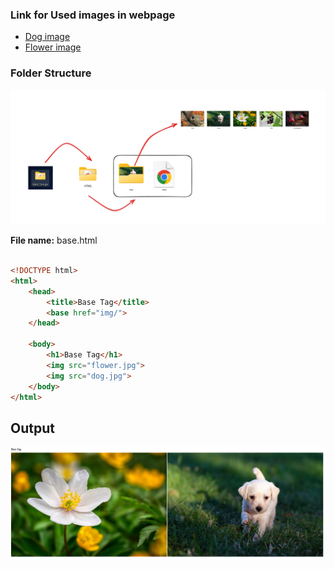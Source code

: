 
### Link for Used images in webpage

- [Dog image](dog.jpg)
- [Flower image](flower.jpg)

### Folder Structure
![alt text](baseTagfolderStructure.png)

**File name:** base.html
```html

<!DOCTYPE html>
<html>
    <head>
        <title>Base Tag</title>
        <base href="img/">
    </head>

    <body>
        <h1>Base Tag</h1>
        <img src="flower.jpg">
        <img src="dog.jpg">
    </body>
</html>

```
## Output
![alt text](baseTag.png)